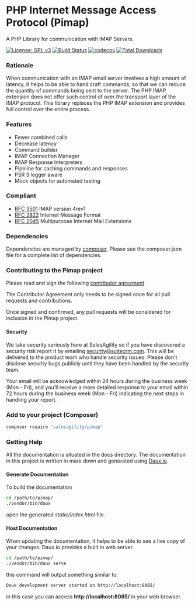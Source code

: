 # PHP Internet Message Access Protocol  (Pimap)
A PHP Library for communication with IMAP Servers.

[![License: GPL v3](https://img.shields.io/badge/License-GPL%20v3-blue.svg)](https://www.gnu.org/licenses/gpl-3.0)
[![Build Status](https://travis-ci.org/SalesAgility/Pimap.svg?branch=master)](https://travis-ci.org/SalesAgility/Pimap)
[![codecov](https://codecov.io/gh/SalesAgility/Pimap/branch/master/graph/badge.svg)](https://codecov.io/gh/SalesAgility/Pimap)
[![Total Downloads](https://poser.pugx.org/SalesAgility/Pimap/downloads)](https://packagist.org/packages/SalesAgility/Pimap)

### Rationale
When communication with an IMAP email server involves a high amount of latency,
it helps to be able to hand craft commands, so that we can reduce the quantity of commands being sent to the server. The PHP IMAP extension
does not offer such control of over the transport layer of the IMAP protocol. This library replaces the PHP IMAP extension
and provides full control over the entire process.

### Features
- Fewer combined calls
- Decrease latency
- Command builder
- IMAP Connection Manager 
- IMAP Response Interpreters
- Pipeline for caching commands and responses
- PSR 3 logger aware
- Mock objects for automated testing

### Compliant
- [RFC 3501](https://tools.ietf.org/html/rfc3501) IMAP version 4rev1
- [RFC 2822](https://tools.ietf.org/html/rfc2822) Internet Message Format
- [RFC 2045](https://tools.ietf.org/html/rfc2045) Multipurpose Internet Mail Extensions


### Dependencies
Dependencies are managed by [composer](https://getcomposer.org/). Please see the composer.json file for a complete list of dependencies.

### Contributing to the Pimap project
Please read and sign the following [contributor agreement][cont_agrmt]

[cont_agrmt]: https://www.clahub.com/agreements/salesagility/Pimap

The Contributor Agreement only needs to be signed once for all pull requests and contributions. 

Once signed and confirmed, any pull requests will be considered for inclusion in the Pimap project.

#### Security

We take security seriously here at SalesAgility so if you have discovered a security risk report it by
emailing security@suitecrm.com. This will be delivered to the product team who handle security issues.
Please don't disclose security bugs publicly until they have been handled by the security team.

Your email will be acknowledged within 24 hours during the business week (Mon - Fri), and you’ll receive a more
detailed response to your email within 72 hours during the business week (Mon - Fri) indicating the next steps in
handling your report.

### Add to your project (Composer)

```bash
composer require "salesagility/pimap"
```

### Getting Help
All the documentation is situated in the docs directory. The documentation in this project is written in mark down and generated using [Daux.io](https://daux.io/).

#### Generate Documentation
To build the documentation

```bash
cd /path/to/pimap/
./vendor/bin/daux
```

open the generated _static/index.html_ file.

#### Host Documentation
When updating the documentation, it helps to be able to see a live copy of your changes. Daux.io provides a built in web server.

```bash
cd /path/to/pimap/
./vendor/bin/daux serve
```

this command will output something similar to:
```bash
Daux development server started on http://localhost:8085/
```

in this case you can access  **http://localhost:8085/** in your web browser.